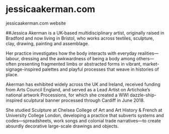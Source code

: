 # jessicaakerman.com
jessicaakerman.com website 

##Jessica Akerman is a UK-based multidisciplinary artist, originally raised in Bradford and now living in Bristol, who works across textiles, sculpture, clay, drawing, painting and assemblage.

Her practice investigates how the body interacts with everyday realities—labour, dressing and the awkwardness of being a body among others—often presenting fragmented limbs or abstracted forms in vibrant, market-signage-inspired palettes and playful processes that weave in histories of place.

Akerman has exhibited widely across the UK and Ireland, received funding from Arts Council England, and served as a Lead Artist on Artichoke’s national artwork Processions, for which she created a WWI dazzle-ship-inspired sculptural banner processed through Cardiff in June 2018.

She studied Sculpture at Chelsea College of Art and Art History & French at University College London, developing a practice that subverts systems and codes—spreadsheets, work songs and colonial trade narratives—to create absurdly decorative large-scale drawings and objects.